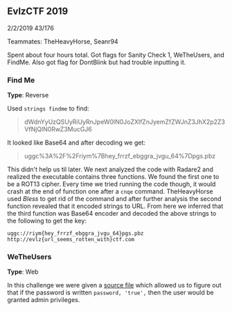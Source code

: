 ## EvlzCTF 2019

2/2/2019 43/176

Teammates: TheHeavyHorse, Seanr94

Spent about four hours total. Got flags for Sanity Check 1, WeTheUsers, and FindMe. Also got flag for DontBlink but had trouble inputting it.

### Find Me
**Type**: Reverse

Used `strings findme` to find:
> dWdnYyUzQSUyRiUyRnJpeW0lN0JoZXlfZnJyemZfZWJnZ3JhX2p2Z3VfNjQlN0RwZ3MucGJ6


It looked like Base64 and after decoding we get:
> uggc%3A%2F%2Friym%7Bhey_frrzf_ebggra_jvgu_64%7Dpgs.pbz

This didn't help us til later. We next analyzed the code with Radare2 and realized the executable contains three functions. We found the first one to be a ROT13 cipher. Every time we tried running the code though, it would crash at the end of function one after a `cnqe` command. TheHeavyHorse used *Bless* to get rid of the command and after further analysis the second function revealed that it encoded strings to URL. From here we inferred that the third function was Base64 encoder and decoded the above strings to the following to get the key:
```
uggc://riym{hey_frrzf_ebggra_jvgu_64}pgs.pbz
http://evlz{url_seems_rotten_with}ctf.com
```

### WeTheUsers
**Type**: Web

In this challenge we were given a [source file](https://github.com/adamstebbing/CTF_Writeups/evlzctf-web-chal.txt) which allowed us to figure out that if the password is written `password, 'true',` then the user would be granted admin privileges.
